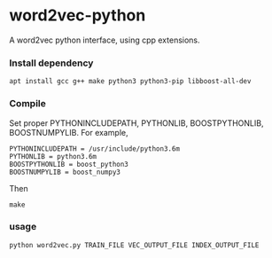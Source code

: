 # word2vec-python

A word2vec python interface, using cpp extensions. 

### Install dependency

```
apt install gcc g++ make python3 python3-pip libboost-all-dev
```

### Compile

Set proper PYTHONINCLUDEPATH, PYTHONLIB, BOOSTPYTHONLIB, BOOSTNUMPYLIB. For example,  

```
PYTHONINCLUDEPATH = /usr/include/python3.6m
PYTHONLIB = python3.6m
BOOSTPYTHONLIB = boost_python3
BOOSTNUMPYLIB = boost_numpy3
```

Then

```
make
```

### usage

```
python word2vec.py TRAIN_FILE VEC_OUTPUT_FILE INDEX_OUTPUT_FILE
```